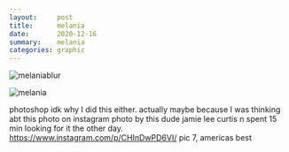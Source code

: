 ```yaml
---
layout:     post
title:      melania
date:       2020-12-16
summary:    melania
categories: graphic
---
```


![melaniablur](https://i.imgur.com/fRaEV11.png)

![melania](https://i.imgur.com/S14mJM6.jpg)

photoshop idk why I did this either. actually maybe because I was thinking abt this photo on instagram photo by this dude jamie lee curtis n spent 15 min looking for it the other day. https://www.instagram.com/p/CHInDwPD6VI/ pic 7, americas best
